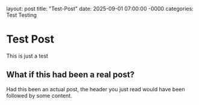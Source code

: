 layout: post
title: "Test-Post"
date: 2025-09-01 07:00:00 -0000
categories: Test Testing

# Test Post

This is just a test

## What if this had been a real post?

Had this been an actual post, the header you just read would have
been followed by some content.
